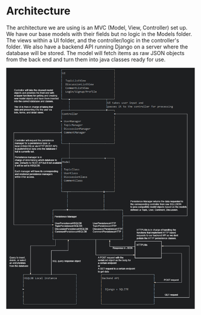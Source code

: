 Architecture
============

The architecture we are using is an MVC (Model, View, Controller) set up. We have our base models with their fields but no logic in the Models folder. The views within a UI folder, and the controller/logic in the controller's folder. 
We also have a backend API running Django on a server where the database will be stored. The model will fetch items as raw JSON objects from the back end and turn them into java classes ready for use.  

![alt text](architecture_pic.jpg)
